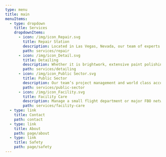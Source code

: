 ```yaml
---
type: menu
title: main
menuItems:
  - type: dropdown
    title: Services
    dropdownItems:
      - icon: /img/icon_Repair.svg
        title: Repair Station
        description: Located in Las Vegas, Nevada, our team of experts bring expert craftsmanship, fanatical attention to detail, and fast turn around times to your operation.
        path: services/repair
      - icon: /img/icon_Detail.svg
        title: Detailing
        description: Whether it is brightwork, extensive paint polishing, or routine daily cleanings, FoxTrot can set a new standard of clean for your aircraft.
        path: services/detailing
      - icon: /img/icon_Public Sector.svg
        title: Public Sector
        description: Our team’s project management and world class accountability ensures that your contract will be fulfilled exactingly and professionally.
        path: services/public-sector
      - icon: /img/icon_Facility.svg
        title: Facility Care
        description: Manage a small flight department or major FBO network?  FoxTrot can help.  Our world class staff screening procedure guarantees better results.
        path: services/facility-care
  - type: link
    title: Contact
    path: contact
  - type: link
    title: About
    path: page/about
  - type: link
    title: Safety
    path: page/safety
---
```

